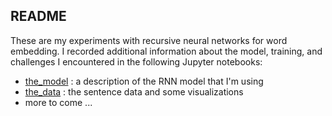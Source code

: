 ## README

These are my experiments with recursive neural networks for word embedding. I recorded additional information about the model, training, and challenges I encountered in the following Jupyter notebooks:

- [the_model](https://github.com/troywinfree/rnn_word_embeddings/blob/master/docs/the_model.ipynb) : a description of the RNN model that I'm using
- [the_data](https://github.com/troywinfree/rnn_word_embeddings/blob/master/docs/the_data.ipynb) : the sentence data and some visualizations
- more to come ...
